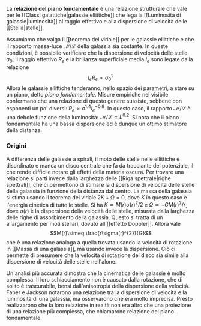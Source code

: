 La **relazione del piano fondamentale** è una relazione strutturale che vale per le [[Classi galattiche|galassie ellittiche]] che lega la [[Luminosità di galassie|luminosità]] al raggio effettivo e alla dispersione di velocità delle [[Stella|stelle]].

Assumiamo che valga il [[teorema del viriale]] per le galassie ellittiche e che il rapporto massa-luce $\mathcal{M}/\mathcal{L}$ della galassia sia costante. In queste condizioni, è possibile verificare che la dispersione di velocità delle stelle $\sigma_{0}$, il raggio effettivo $R_{e}$ e la brillanza superficiale media $I_{e}$ sono legate dalla relazione
$$I_{e}R_{e}\propto \sigma_{0}^{2}$$
Allora le galassie ellittiche tenderanno, nello spazio dei parametri, a stare su un piano, detto *piano fondamentale*. Misure empiriche nel visibile confermano che una relazione di questo genere sussiste, sebbene con esponenti un po' diversi: $R_{e}\propto \sigma^{1.4}I_{e}^{-0.9}$. In questo caso, il rapporto $\mathcal{M}/\mathcal{L}$ è una debole funzione della luminosità: $\mathcal{M}/\mathcal{L}\propto L^{0.2}$. Si nota che il piano fondamentale ha una bassa dispersione ed è dunque un ottimo stimatore della distanza.
### Origini
A differenza delle galassie a spirali, il moto delle stelle nelle ellittiche è disordinato e manca un disco centrale che fa da tracciante del potenziale, il che rende difficile notare gli effetti della materia oscura. Per trovare una relazione si partì invece dalla larghezza delle [[Riga spettrale|righe spettrali]], che ci permettono di stimare la dispersione di velocità delle stelle della galassia in funzione della distanza dal centro. La massa della galassia si stima usando il teorema del viriale $2K+\Omega=0$, dove $K$ in questo caso è l'energia cinetica di tutte le stelle. Si ha $K\simeq M(r)\sigma(r)^{2}/2$ e $\Omega\simeq-GM(r)^{2}/r$, dove $\sigma(r)$ è la dispersione della velocità delle stelle, misurata dalla larghezza delle righe di assorbimento della galassia. Questo si tratta di un allargamento per moti stellari, dovuto all'[[effetto Doppler]]. Allora vale
$$M(r)\simeq \frac{r\sigma(r)^{2}}{G}$$
che è una relazione analoga a quella trovata usando la velocità di rotazione in [[Massa di una galassia]], ma usando invece la dispersione. Ciò ci permette di presumere che la velocità di rotazione del disco sia simile alla dispersione di velocità delle stelle nell'alone.

Un'analisi più accurata dimostra che la cinematica delle galassie è molto complessa. Il loro schiacciamento non è causato dalla rotazione, che di solito è trascurabile, bensì dall'anisotropia della dispersione della velocità. Faber e Jackson notarono una relazione tra la dispersione di velocità e la luminosità di una galassia, ma osservarono che era molto imprecisa. Presto realizzarono che la loro relazione in realtà non era altro che una proiezione di una relazione più complessa, che chiamarono relazione del piano fondamentale.